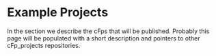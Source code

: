 # Example Projects

In the section we describe the cFps that will be published.
Probably this page will be populated with a short description and pointers to other cFp_projects repositories.

